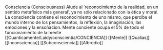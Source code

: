 Consciencia (Consciousness)
Alude al ‘reconocimiento de la realidad, en un sentido metafísico más general’, ya no sólo relacionado con la ética y moral.
La consciencia contiene el reconocimiento de uno mismo, que percibe el mundo interno de los pensamientos, la reflexión, la imaginación, las emociones y la ensoñacion.
Mente conciente ocupa el 5% de todo el funcionamiento de la mente
[[Cuanticamente/Laidy/conscientia/CONCIENCIA]]
[[Mente]]
[[Qualias]]
[[Inconsciencia]]
[[Subconsciencia]]
[[Albredio]]